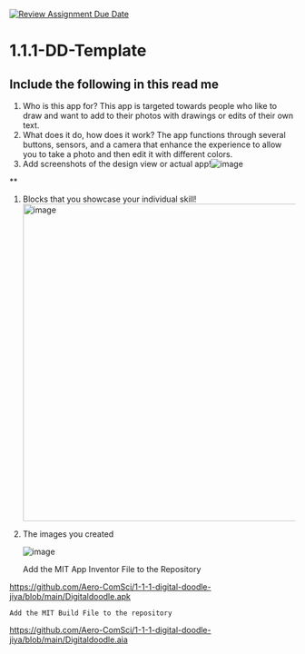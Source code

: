 [![Review Assignment Due Date](https://classroom.github.com/assets/deadline-readme-button-22041afd0340ce965d47ae6ef1cefeee28c7c493a6346c4f15d667ab976d596c.svg)](https://classroom.github.com/a/bZsi-UTd)
# 1.1.1-DD-Template

## Include the following in this read me

1. Who is this app for? This app is targeted towards people who like to draw and want to add to their photos with drawings or edits of their own text.
1. What does it do, how does it work? The app functions through several buttons, sensors, and a camera that enhance the experience to allow you to take a photo and then edit it with different colors.
1. Add screenshots of the design view or actual app!![image](https://github.com/user-attachments/assets/c70dcf9d-a83b-438a-ba60-d5d6caed3488)


**
1. Blocks that you showcase your individual skill! <img width="559" alt="image" src="https://github.com/user-attachments/assets/b54e73a8-501f-47ad-b8cf-97770e28d72c">

1. The images you created

   ![image](https://github.com/user-attachments/assets/0dc3cf8c-4e74-4f2f-9cb1-3bfbf478350e)


   Add the MIT App Inventor File to the Repository

https://github.com/Aero-ComSci/1-1-1-digital-doodle-jiya/blob/main/Digitaldoodle.apk

    Add the MIT Build File to the repository

https://github.com/Aero-ComSci/1-1-1-digital-doodle-jiya/blob/main/Digitaldoodle.aia

  
